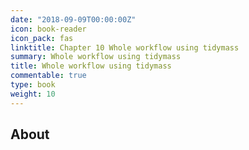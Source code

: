 ```yaml
---
date: "2018-09-09T00:00:00Z"
icon: book-reader
icon_pack: fas
linktitle: Chapter 10 Whole workflow using tidymass
summary: Whole workflow using tidymass
title: Whole workflow using tidymass
commentable: true
type: book
weight: 10
---
```


## About 


